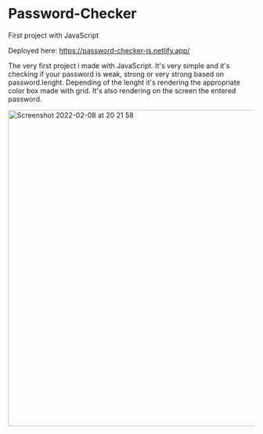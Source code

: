 # Password-Checker
First project with JavaScript

Deployed here: https://password-checker-js.netlify.app/

The very first project i made with JavaScript. It's very simple and it's checking if your password is weak, strong or very strong based on password.lenght. Depending of the lenght it's rendering the appropriate color box made with grid. It's also rendering on the screen the entered password.

<img width="646" alt="Screenshot 2022-02-08 at 20 21 58" src="https://user-images.githubusercontent.com/95942547/153313306-dae2d14d-1d88-40bf-b159-b263b4662925.png">
